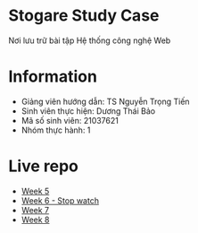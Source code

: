 # Stogare Study Case
Nơi lưu trữ bài tập Hệ thống công nghệ Web

# Information
* Giảng viên hướng dẫn: TS Nguyễn Trọng Tiến
* Sinh viên thực hiện: Dương Thái Bảo
* Mã số sinh viên: 21037621
* Nhóm thực hành: 1

# Live repo

* [Week 5](https://bao.1boxstudios.com/BaiTapHTCN_Web/21037621_DuongThaiBao/Tuan05)
* [Week 6 - Stop watch](https://bao.1boxstudios.com/BaiTapHTCN_Web/21037621_DuongThaiBao/Tuan06/stopwatch.html)
* [Week 7](https://bao.1boxstudios.com/BaiTapHTCN_Web/21037621_DuongThaiBao/Tuan07)
* [Week 8](https://bao.1boxstudios.com/BaiTapHTCN_Web/21037621_DuongThaiBao/Tuan08)

